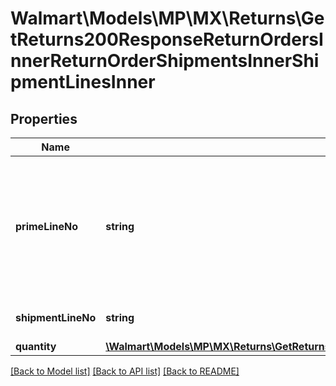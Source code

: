 # Walmart\Models\MP\MX\Returns\GetReturns200ResponseReturnOrdersInnerReturnOrderShipmentsInnerShipmentLinesInner

## Properties

Name | Type | Description | Notes
------------ | ------------- | ------------- | -------------
**primeLineNo** | **string** | The number to identify the associated order line for the shipment line. Example: 'primeLineNo=1 means the shipment line is associated with orderLine having primeLineNumber=1' | [optional]
**shipmentLineNo** | **string** | The unique number for the shipment line in a given shipment | [optional]
**quantity** | [**\Walmart\Models\MP\MX\Returns\GetReturns200ResponseReturnOrdersInnerReturnOrderShipmentsInnerShipmentLinesInnerQuantity**](GetReturns200ResponseReturnOrdersInnerReturnOrderShipmentsInnerShipmentLinesInnerQuantity.md) |  | [optional]


[[Back to Model list]](./) [[Back to API list]](../../../../../README.md#supported-apis) [[Back to README]](../../../../../README.md)

